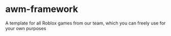 # awm-framework
A template for all Roblox games from our team, which you can freely use for your own purposes
